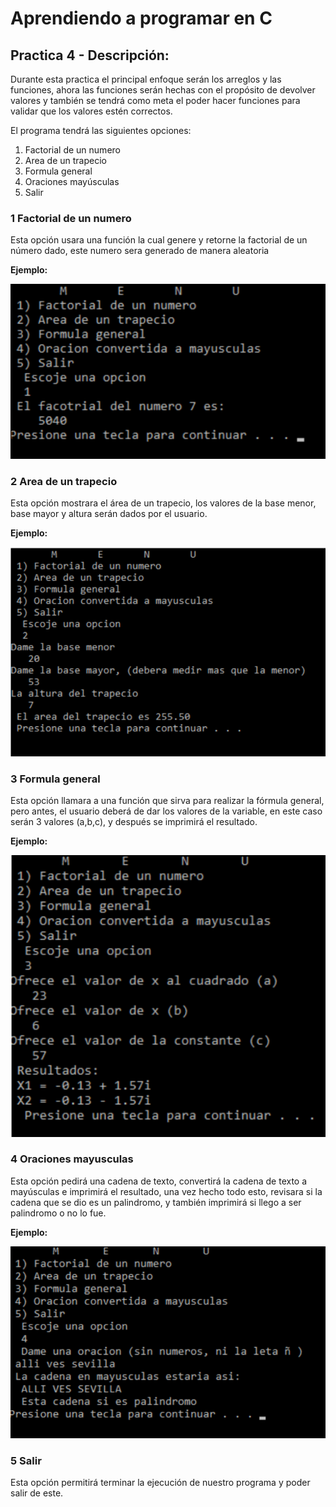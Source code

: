 # Aprendiendo a programar en C
## Practica 4 - Descripción:
Durante esta practica el principal enfoque serán los arreglos y las funciones, ahora las funciones serán hechas con el propósito de devolver valores y también se tendrá como meta el poder hacer funciones para validar que los valores estén correctos.

El programa tendrá las siguientes opciones:
1. Factorial de un numero
2. Area de un trapecio
3. Formula general
4. Oraciones mayúsculas
5. Salir

### 1 Factorial de un numero
Esta opción usara una función la cual genere y retorne la factorial de un número dado, este numero sera generado de manera aleatoria

**Ejemplo:**

![Ejecucion de la primera opcion](https://raw.githubusercontent.com/patinoAlexis/Aprendiendo-C/main/Practica_4/img/img_res_op1.png)

### 2 Area de un trapecio
Esta opción mostrara el área de un trapecio, los valores de la base menor, base mayor y altura serán dados por el usuario.

**Ejemplo:**

![Ejecucion de la segunda opcion](https://raw.githubusercontent.com/patinoAlexis/Aprendiendo-C/main/Practica_4/img/img_res_op2.png)

### 3 Formula general
Esta opción llamara a una función que sirva para realizar la fórmula general, pero antes, el usuario deberá de dar los valores de la variable, en este caso serán 3 valores (a,b,c), y después se imprimirá el resultado.

**Ejemplo:**

![Ejecucion de la tercera opcion](https://raw.githubusercontent.com/patinoAlexis/Aprendiendo-C/main/Practica_4/img/img_res_op3.png)

### 4 Oraciones mayusculas
Esta opción pedirá una cadena de texto, convertirá la cadena de texto a mayúsculas e imprimirá el resultado, una vez hecho todo esto, revisara si la cadena que se dio es un palindromo, y también imprimirá si llego a ser palindromo o no lo fue.

**Ejemplo:**

![Ejecucion de la cuarta opcion](https://raw.githubusercontent.com/patinoAlexis/Aprendiendo-C/main/Practica_4/img/img_res_op4.png)

### 5 Salir
Esta opción permitirá terminar la ejecución de nuestro programa y poder salir de este.